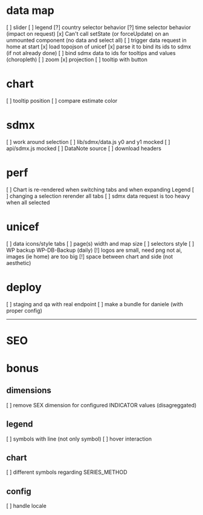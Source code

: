 # data map
[ ] slider
[ ] legend
[?] country selector behavior
[?] time selector behavior (impact on request)
[x] Can't call setState (or forceUpdate) on an unmounted component (no data and select all)
[ ] trigger data request in home at start
[x] load topojson of unicef
[x] parse it to bind its ids to sdmx (if not already done)
[ ] bind sdmx data to ids for tooltips and values (choropleth)
[ ] zoom
[x] projection
[ ] tooltip with button

# chart
[ ] tooltip position
[ ] compare estimate color

# sdmx
[ ] work around selection
[ ] lib/sdmx/data.js y0 and y1 mocked
[ ] api/sdmx.js mocked
[ ] DataNote source
[ ] download headers

# perf
[ ] Chart is re-rendered when switching tabs and when expanding Legend
[ ] changing a selection rerender all tabs
[ ] sdmx data request is too heavy when all selected

# unicef
[ ] data icons/style tabs
[ ] page(s) width and map size
[ ] selectors style
[ ] WP backup WP-DB-Backup (daily)
[!] logos are small, need png not ai, images (ie home) are too big
[!] space between chart and side (not aesthetic)

# deploy
[ ] staging and qa with real endpoint
[ ] make a bundle for daniele (with proper config)

---

# SEO

# bonus

## dimensions
[ ] remove SEX dimension for configured INDICATOR values (disagreggated)

## legend
[ ] symbols with line (not only symbol)
[ ] hover interaction

## chart
[ ] different symbols regarding SERIES_METHOD

## config
[ ] handle locale
